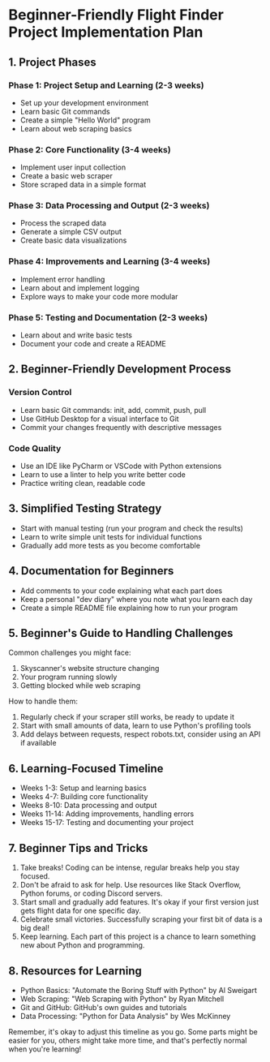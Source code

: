 # Beginner-Friendly Flight Finder Project Implementation Plan

## 1. Project Phases

### Phase 1: Project Setup and Learning (2-3 weeks)
- Set up your development environment
- Learn basic Git commands
- Create a simple "Hello World" program
- Learn about web scraping basics

### Phase 2: Core Functionality (3-4 weeks)
- Implement user input collection
- Create a basic web scraper
- Store scraped data in a simple format

### Phase 3: Data Processing and Output (2-3 weeks)
- Process the scraped data
- Generate a simple CSV output
- Create basic data visualizations

### Phase 4: Improvements and Learning (3-4 weeks)
- Implement error handling
- Learn about and implement logging
- Explore ways to make your code more modular

### Phase 5: Testing and Documentation (2-3 weeks)
- Learn about and write basic tests
- Document your code and create a README

## 2. Beginner-Friendly Development Process

### Version Control
- Learn basic Git commands: init, add, commit, push, pull
- Use GitHub Desktop for a visual interface to Git
- Commit your changes frequently with descriptive messages

### Code Quality
- Use an IDE like PyCharm or VSCode with Python extensions
- Learn to use a linter to help you write better code
- Practice writing clean, readable code

## 3. Simplified Testing Strategy

- Start with manual testing (run your program and check the results)
- Learn to write simple unit tests for individual functions
- Gradually add more tests as you become comfortable

## 4. Documentation for Beginners

- Add comments to your code explaining what each part does
- Keep a personal "dev diary" where you note what you learn each day
- Create a simple README file explaining how to run your program

## 5. Beginner's Guide to Handling Challenges

Common challenges you might face:
1. Skyscanner's website structure changing
2. Your program running slowly
3. Getting blocked while web scraping

How to handle them:
1. Regularly check if your scraper still works, be ready to update it
2. Start with small amounts of data, learn to use Python's profiling tools
3. Add delays between requests, respect robots.txt, consider using an API if available

## 6. Learning-Focused Timeline

- Weeks 1-3: Setup and learning basics
- Weeks 4-7: Building core functionality
- Weeks 8-10: Data processing and output
- Weeks 11-14: Adding improvements, handling errors
- Weeks 15-17: Testing and documenting your project

## 7. Beginner Tips and Tricks

1. Take breaks! Coding can be intense, regular breaks help you stay focused.
2. Don't be afraid to ask for help. Use resources like Stack Overflow, Python forums, or coding Discord servers.
3. Start small and gradually add features. It's okay if your first version just gets flight data for one specific day.
4. Celebrate small victories. Successfully scraping your first bit of data is a big deal!
5. Keep learning. Each part of this project is a chance to learn something new about Python and programming.

## 8. Resources for Learning

- Python Basics: "Automate the Boring Stuff with Python" by Al Sweigart
- Web Scraping: "Web Scraping with Python" by Ryan Mitchell
- Git and GitHub: GitHub's own guides and tutorials
- Data Processing: "Python for Data Analysis" by Wes McKinney

Remember, it's okay to adjust this timeline as you go. Some parts might be easier for you, others might take more time, and that's perfectly normal when you're learning!

